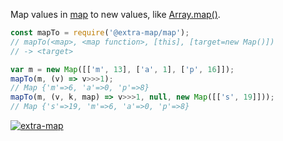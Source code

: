 Map values in [map] to new values, like [Array.map()].

```javascript
const mapTo = require('@extra-map/map');
// mapTo(<map>, <map function>, [this], [target=new Map()])
// -> <target>

var m = new Map([['m', 13], ['a', 1], ['p', 16]]);
mapTo(m, (v) => v>>>1);
// Map {'m'=>6, 'a'=>0, 'p'=>8}
mapTo(m, (v, k, map) => v>>>1, null, new Map([['s', 19]]));
// Map {'s'=>19, 'm'=>6, 'a'=>0, 'p'=>8}
```


[![extra-map](https://i.imgur.com/MCb8pjO.jpg)](https://www.npmjs.com/package/extra-map)

[map]: https://developer.mozilla.org/en-US/docs/Web/JavaScript/Reference/Global_Objects/Map
[Array.map()]: https://developer.mozilla.org/en-US/docs/Web/JavaScript/Reference/Global_Objects/Array/map
